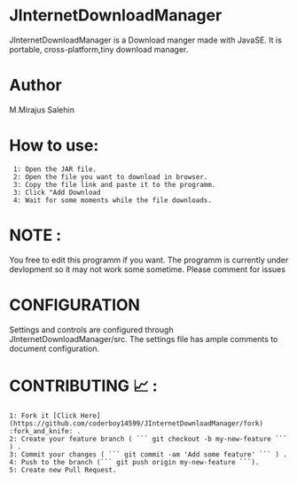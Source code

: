 # JInternetDownloadManager
JInternetDownloadManager is a Download manger made with JavaSE.
It is portable, cross-platform,tiny download manager.
# Author 
 M.Mirajus Salehin
# How to use: 
     1: Open the JAR file.
     2: Open the file you want to download in browser.
     3: Copy the file link and paste it to the programm.
     3: Click "Add Download
     4: Wait for some moments while the file downloads.
# NOTE : 
 You free to edit this programm if you want.
 The programm is currently under devlopment so it may not work some sometime. Please comment for issues
 # CONFIGURATION
 Settings and controls are configured through JInternetDownloadManager/src. The settings file has ample comments to document configuration.
# CONTRIBUTING :chart_with_upwards_trend: : 
    1: Fork it [Click Here] (https://github.com/coderboy14599/JInternetDownloadManager/fork) :fork_and_knife: .
    2: Create your feature branch ( ``` git checkout -b my-new-feature ```  ) .
    3: Commit your changes ( ``` git commit -am 'Add some feature' ``` ) .
    4: Push to the branch (``` git push origin my-new-feature ```).
    5: Create new Pull Request.
